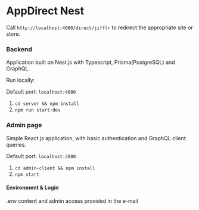 # AppDirect Nest

Call `http://localhost:4000/direct/jifflr` to redirect the appropriate site or store.

### Backend

Application built on Nest.js with Typescript, Prisma(PostgreSQL) and GraphQL.

Run locally:

Default port: `localhost:4000`

1. `cd server && npm install`
2. `npm run start:dev`
 
### Admin page

Simple React.js application, with basic authentication and GraphQL client queries.

Default port: `localhost:3000`

1. `cd admin-client && npm install`
2. `npm start`

#### Environment & Login

.env content and admin access provided in the e-mail
